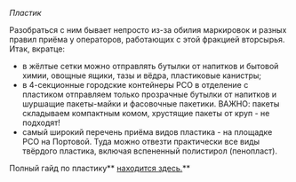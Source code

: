 *Пластик*

Разобраться с ним бывает непросто из-за обилия маркировок и разных правил приёма у операторов, работающих с этой фракцией вторсырья. Итак, вкратце:
- в жёлтые сетки можно отправлять бутылки от напитков и бытовой химии, овощные ящики, тазы и вёдра, пластиковые канистры;
- в 4-секционные городские контейнеры РСО в отделение с пластиком отправляем только прозрачные бутылки от напитков и шуршащие пакеты-майки и фасовочные пакетики. ВАЖНО: пакеты складываем компактным комом, хрустящие пакеты от круп - не подходят!
- самый широкий перечень приёма видов пластика - на площадке РСО на Портовой. Туда можно отвезти практически все виды твёрдого пластика, включая вспененный полистирол \(пенопласт\).

Полный гайд по пластику** [находится здесь.](https://ecoklgd.notion.site/625f4a289fe7489cae6d9bb9533b5969)**

